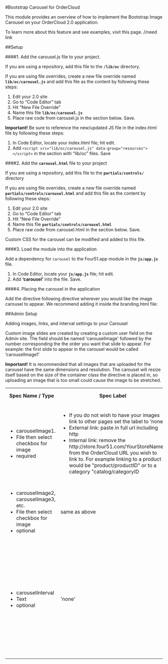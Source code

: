 #Bootstrap Carousel for OrderCloud

This module provides an overview of how to implement the Bootstrap Image Carousel on your OrderCloud 2.0 application.

To learn more about this feature and see examples, visit this page. //need link

##Setup

####1. Add the carousel.js file to your project.

If you are using a repository, add this file to the **`/lib/oc`** directory.

If you are using file overrides, create a new file override named **`lib/oc/carousel.js`** and add this file as the content by following these steps:

1. Edit your 2.0 site
2. Go to “Code Editor” tab
3. Hit “New File Override”
4. Name this file **`lib/oc/carousel.js`**
5. Place raw code from carousel.js in the section below. Save.

**Important!** Be sure to reference the new/updated JS file in the index.html file by following these steps:

1. In Code Editor, locate your index.html file; hit edit.
2. Add `<script src="lib/oc/carousel.js" data-group="resources"></script>` in the section with “lib/oc” files. Save

####2. Add the **`carousel.html`** file to your project

If you are using a repository, add this file to the **`partials/controls/`** directory

If you are using file overrides, create a new file override named **`partials/controls/carousel.html`** and add this file as the content by following these steps:

1. Edit your 2.0 site
2. Go to “Code Editor” tab
3. Hit “New File Override”
4. Name this file **`partials/controls/carousel.html`**
5. Place raw code from carousel.html in the section below. Save.

Custom CSS for the carousel can be modified and added to this file.

####3. Load the module into the application

Add a dependency for `carousel` to the Four51.app module in the **`js/app.js`** file.
1. In Code Editor, locate your **`js/app.js`** file; hit edit.
2. Add **‘carousel’** into the file. Save.

####4. Placing the carousel in the application

Add the directive following directive wherever you would like the image carousel to appear. We recommend adding it inside the branding.html file: <custom-carousel></custom-carousel>

##Admin Setup

Adding images, links, and interval settings to your Carousel

Custom image slides are created by creating a custom user field on the Admin site. The field should be named 'carouselImage' followed by the number corresponding the the order you want that slide to appear. For example: the first slide to appear in the carousel would be called ‘carouselImage1’

**Important!** It is recommended that all images that are uploaded for the carousel have the same dimensions and resolution. The carousel will resize itself based on the size of the container class the directive is placed in, so uploading an image that is too small could cause the image to be stretched.

<table>
    <tr>
        <th>Spec Name / Type</th>
        <th>Spec Label</th>
        <th>Upload Instructions</th>
        <th>Value</th>
        <th>Action</th>
    </tr>
    <tr>
        <td>
            <ul>
                <li>
                    carouselImage1.
                </li>
                <li>
                    File then select checkbox for image
                </li>
                <li>required</li>
            </ul>
        </td>
        <td>
            <ul>
                <li>
                    If you do not wish to have your images link to other pages set the label to ’none’
                </li>
                <li>
                    External link: paste in full url including http
                </li>
                <li>
                    Internal link: remove the http://store.four51.com/YourStoreName/ from the 			OrderCloud URL you wish to link to. For example linking to a product would be 			"product/productID" or to a category "catalog/categoryID
                </li>
            </ul>
        </td>
        <td>
            <ul>
                <li>Any text included in the Upload Instructions box will be displayed on top of the slide.</li>
                <li>For no text write 'none'</li>
            </ul>
        </td>
        <td>uploaded image</td>
        <td>Sets first slide in carousel</td>
    </tr>
    <tr>
        <td>
            <ul>
                <li>
                    carouselImage2, carouselImage3, etc.
                </li>
                <li>
                    File then select checkbox for image
                </li>
                <li>optional</li>
            </ul>
        </td>
        <td>same as above</td>
        <td>same as above</td>
        <td>uploaded image</td>
        <td>Sets subsequent slides in carousel</td>
    </tr>
    <tr>
        <td>
            <ul>
                <li>
                    carouselInterval
                </li>
                <li>
                    Text
                </li>
                <li>optional</li>
            </ul>
        </td>
        <td>'none'</td>
        <td>'none'</td>
        <td>
            <ul>
                <li>Enter the number (in seconds) that you would like to use as an interval.</li>
                <li>Default is 5 seconds. Setting to 0 will prevent rotation.</li>
            </ul>
        </td>
        <td>Sets a custom interval for slide rotation</td>
    </tr>
</table>
